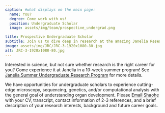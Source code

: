 ```yaml
---
caption: #what displays on the main page:
  name: You?
  degree: Come work with us!
  position: Undergraduate Scholar
  image: assets/img/team/prospective_undergrad.png

title: Prospective Undergraduate Scholar
subtitle: Join us to dive deep in research at the amazing Janelia Research Campus!
image: assets/img/JRC/JRC-3-1920x1080-80.jpg
alt: JRC-3-1920x1080-80.jpg
---
```


Interested in science, but not sure whether research is the right career for you? Come experience it at Janelia in a 10-week summer program! See <a href="https://www.janelia.org/you-janelia/students-and-postdocs/janelia-summer-undergraduate-research-program" target="_blank">Janelia Summer Undergraduate Research Program</a> for more details.

We have opportunities for undergraduate scholars to experience cutting-edge microscopy, sequencing, genetics, and/or computational analysis with the general goal of understanding organ development. Please <a href="mailto:wangs6@janelia.hhmi.org" target="_blank">Email Shaohe</a> with your CV, transcript, contact information of 2-3 references, and a brief description of your research interests, background and future career goals.

